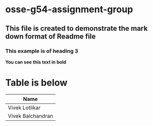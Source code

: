 # osse-g54-assignment-group
## This file is created to demonstrate the mark down format of Readme file
### This example is of heading 3 
**You can see this text in bold**
# Table is below
|Name|
|----|
|Vivek Lotlikar| 
|Vivek Balchandran|